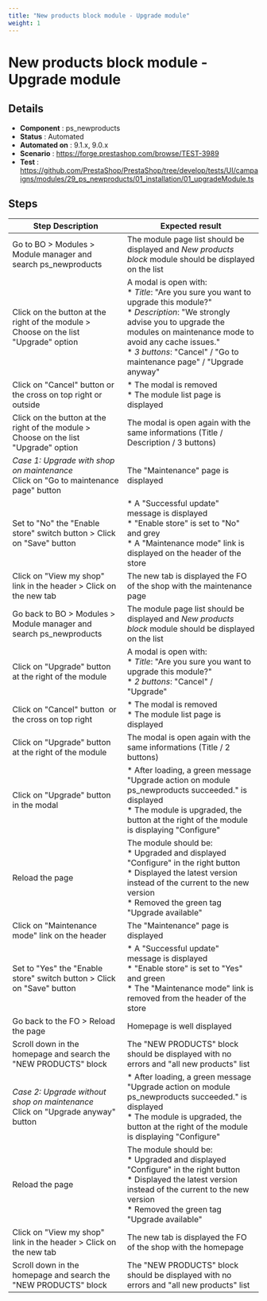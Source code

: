 ```yaml
---
title: "New products block module - Upgrade module"
weight: 1
---
```


# New products block module - Upgrade module
## Details
* **Component** : ps_newproducts
* **Status** : Automated
* **Automated on** : 9.1.x, 9.0.x
* **Scenario** : https://forge.prestashop.com/browse/TEST-3989
* **Test** : https://github.com/PrestaShop/PrestaShop/tree/develop/tests/UI/campaigns/modules/29_ps_newproducts/01_installation/01_upgradeModule.ts

## Steps
| Step Description | Expected result |
| ----- | ----- |
| Go to BO > Modules > Module manager and search ps_newproducts | The module page list should be displayed and *New products block* module should be displayed on the list |
| Click on the button at the right of the module > Choose on the list "Upgrade" option | A modal is open with:<br> * *Title*: "Are you sure you want to upgrade this module?"<br> * *Description*: "We strongly advise you to upgrade the modules on maintenance mode to avoid any cache issues."<br> * *3 buttons*: "Cancel" / "Go to maintenance page" / "Upgrade anyway" |
| Click on "Cancel" button or the cross on top right or outside | * The modal is removed<br> * The module list page is displayed |
| Click on the button at the right of the module > Choose on the list "Upgrade" option | The modal is open again with the same informations (Title / Description / 3 buttons) |
| *Case 1: Upgrade with shop on maintenance*<br>Click on "Go to maintenance page" button | The "Maintenance" page is displayed |
| Set to "No" the "Enable store" switch button > Click on "Save" button | * A "Successful update" message is displayed<br> * "Enable store" is set to "No" and grey<br> * A "Maintenance mode" link is displayed on the header of the store |
| Click on "View my shop" link in the header > Click on the new tab | The new tab is displayed the FO of the shop with the maintenance page |
| Go back to BO > Modules > Module manager and search ps_newproducts | The module page list should be displayed and *New products block* module should be displayed on the list |
| Click on "Upgrade" button at the right of the module | A modal is open with:<br> * *Title*: "Are you sure you want to upgrade this module?"<br> * *2 buttons*: "Cancel" / "Upgrade" |
| Click on "Cancel" button  or the cross on top right | * The modal is removed<br> * The module list page is displayed |
| Click on "Upgrade" button at the right of the module | The modal is open again with the same informations (Title / 2 buttons) |
| Click on "Upgrade" button in the modal | * After loading, a green message "Upgrade action on module ps_newproducts succeeded." is displayed<br> * The module is upgraded, the button at the right of the module is displaying "Configure" |
| Reload the page | The module should be:<br> * Upgraded and displayed "Configure" in the right button<br> * Displayed the latest version instead of the current to the new version<br> * Removed the green tag "Upgrade available" |
| Click on "Maintenance mode" link on the header | The "Maintenance" page is displayed |
| Set to "Yes" the "Enable store" switch button > Click on "Save" button | * A "Successful update" message is displayed<br> * "Enable store" is set to "Yes" and green<br> * The "Maintenance mode" link is removed from the header of the store |
| Go back to the FO > Reload the page | Homepage is well displayed |
| Scroll down in the homepage and search the "NEW PRODUCTS" block | The "NEW PRODUCTS" block should be displayed with no errors and "all new products" list |
| *Case 2: Upgrade without shop on maintenance*<br>Click on "Upgrade anyway" button | * After loading, a green message "Upgrade action on module ps_newproducts succeeded." is displayed<br> * The module is upgraded, the button at the right of the module is displaying "Configure" |
| Reload the page | The module should be:<br> * Upgraded and displayed "Configure" in the right button<br> * Displayed the latest version instead of the current to the new version<br> * Removed the green tag "Upgrade available" |
| Click on "View my shop" link in the header > Click on the new tab | The new tab is displayed the FO of the shop with the homepage |
| Scroll down in the homepage and search the "NEW PRODUCTS" block | The "NEW PRODUCTS" block should be displayed with no errors and "all new products" list |
